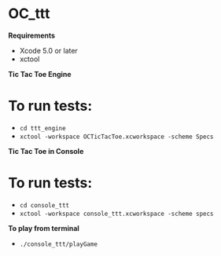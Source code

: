 OC_ttt
======

<b>Requirements</b>

- Xcode 5.0 or later
- xctool

<b>Tic Tac Toe Engine</b>

# To run tests:

- `cd ttt_engine`
- `xctool -workspace OCTicTacToe.xcworkspace -scheme Specs`

<b>Tic Tac Toe in Console</b>

# To run tests:

- `cd console_ttt`
- `xctool -workspace console_ttt.xcworkspace -scheme specs`

<b>To play from terminal</b>

- `./console_ttt/playGame`
